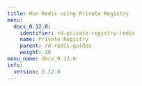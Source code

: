 ```yaml
---
title: Run Redis using Private Registry
menu:
  docs_0.12.0:
    identifier: rd-private-registry-redis
    name: Private Registry
    parent: rd-redis-guides
    weight: 20
menu_name: docs_0.12.0
info:
  version: 0.12.0
---
```


